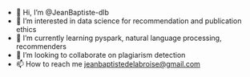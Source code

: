 - 👋 Hi, I’m @JeanBaptiste-dlb
- 👀 I’m interested in data science for recommendation and publication ethics 
- 🌱 I’m currently learning pyspark, natural language processing, recommenders
- 💞️ I’m looking to collaborate on plagiarism detection 
- 📫 How to reach me jeanbaptistedelabroise@gmail.com

